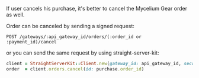 If user cancels his purchase, it's better to cancel the Mycelium Gear order as well.

Order can be canceled by sending a signed request:

```text
POST /gateways/:api_gateway_id/orders/(:order_id or :payment_id)/cancel
```
or you can send the same request by using straight-server-kit:

```ruby
client = StraightServerKit::Client.new(gateway_id: api_gateway_id, secret: gateway_secret)
order  = client.orders.cancel(id: purchase.order_id)
```
